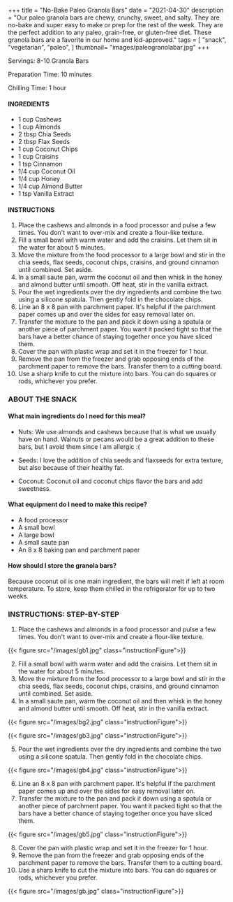 +++
title = "No-Bake Paleo Granola Bars"
date = "2021-04-30"
description = "Our paleo granola bars are chewy, crunchy, sweet, and salty. They are no-bake and super easy to make or prep for the rest of the week. They are the perfect addition to any paleo, grain-free, or gluten-free diet. These granola bars are a favorite in our home and kid-approved."
tags = [
    "snack",
    "vegetarian",
    "paleo",
]
thumbnail= "images/paleogranolabar.jpg"
+++

Servings: 8-10 Granola Bars  <!--more-->

Preparation Time: 10 minutes 

Chilling Time: 1 hour 

#### INGREDIENTS 

 * 1 cup Cashews 
 * 1 cup Almonds 
 * 2 tbsp Chia Seeds 
 * 2 tbsp Flax Seeds 
 * 1 cup Coconut Chips 
 * 1 cup Craisins
 * 1 tsp Cinnamon 
 * 1/4 cup Coconut Oil 
 * 1/4 cup Honey 
 * 1/4 cup Almond Butter 
 * 1 tsp Vanilla Extract 

#### INSTRUCTIONS

1. Place the cashews and almonds in a food processor and pulse a few times. You don't want to over-mix and create a flour-like texture.
2. Fill a small bowl with warm water and add the craisins. Let them sit in the water for about 5 minutes. 
3. Move the mixture from the food processor to a large bowl and stir in the chia seeds, flax seeds, coconut chips, craisins, and ground cinnamon until combined. Set aside. 
4. In a small saute pan, warm the coconut oil and then whisk in the honey and almond butter until smooth. Off heat, stir in the vanilla extract. 
5. Pour the wet ingredients over the dry ingredients and combine the two using a silicone spatula. Then gently fold in the chocolate chips. 
6. Line an 8 x 8 pan with parchment paper. It's helpful if the parchment paper comes up and over the sides for easy removal later on.
7. Transfer the mixture to the pan and pack it down using a spatula or another piece of parchment paper. You want it packed tight so that the bars have a better chance of staying together once you have sliced them. 
8. Cover the pan with plastic wrap and set it in the freezer for 1 hour.
9. Remove the pan from the freezer and grab opposing ends of the parchment paper to remove the bars. Transfer them to a cutting board.
10. Use a sharp knife to cut the mixture into bars. You can do squares or rods, whichever you prefer. 

### ABOUT THE SNACK

#### What main ingredients do I need for this meal?

* Nuts: We use almonds and cashews because that is what we usually have on hand. Walnuts or pecans would be a great addition to these bars, but I avoid them since I am allergic :( 

* Seeds: I love the addition of chia seeds and flaxseeds for extra texture, but also because of their healthy fat. 

* Coconut: Coconut oil and coconut chips flavor the bars and add sweetness. 

#### What equipment do I need to make this recipe?

* A food processor 
* A small bowl
* A large bowl 
* A small saute pan 
* An 8 x 8 baking pan and parchment paper 

#### How should I store the granola bars?

Because coconut oil is one main ingredient, the bars will melt if left at room temperature. To store, keep them chilled in the refrigerator for up to two weeks.

### INSTRUCTIONS: STEP-BY-STEP 

1. Place the cashews and almonds in a food processor and pulse a few times. You don't want to over-mix and create a flour-like texture.

{{< figure src="/images/gb1.jpg" class="instructionFigure">}}

2. Fill a small bowl with warm water and add the craisins. Let them sit in the water for about 5 minutes. 
3. Move the mixture from the food processor to a large bowl and stir in the chia seeds, flax seeds, coconut chips, craisins, and ground cinnamon until combined. Set aside. 
4. In a small saute pan, warm the coconut oil and then whisk in the honey and almond butter until smooth. Off heat, stir in the vanilla extract. 

{{< figure src="/images/bg2.jpg" class="instructionFigure">}}

{{< figure src="/images/gb3.jpg" class="instructionFigure">}}

5. Pour the wet ingredients over the dry ingredients and combine the two using a silicone spatula. Then gently fold in the chocolate chips. 

{{< figure src="/images/gb4.jpg" class="instructionFigure">}}

6. Line an 8 x 8 pan with parchment paper. It's helpful if the parchment paper comes up and over the sides for easy removal later on.
7. Transfer the mixture to the pan and pack it down using a spatula or another piece of parchment paper. You want it packed tight so that the bars have a better chance of staying together once you have sliced them. 

{{< figure src="/images/gb5.jpg" class="instructionFigure">}}

8. Cover the pan with plastic wrap and set it in the freezer for 1 hour.
9. Remove the pan from the freezer and grab opposing ends of the parchment paper to remove the bars. Transfer them to a cutting board.
10. Use a sharp knife to cut the mixture into bars. You can do squares or rods, whichever you prefer. 

{{< figure src="/images/gb.jpg" class="instructionFigure">}}
